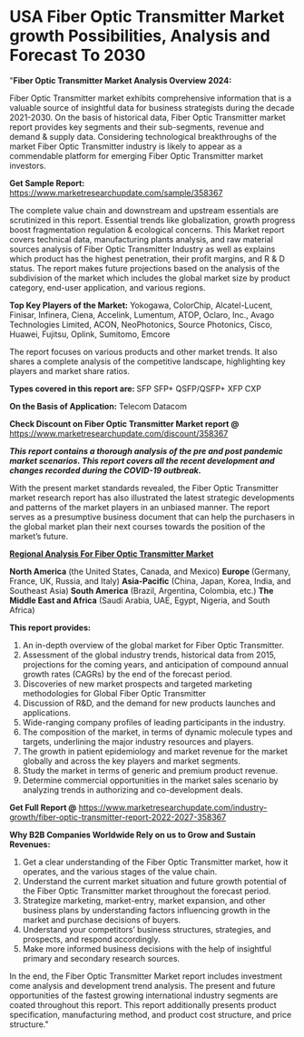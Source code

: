 # USA Fiber Optic Transmitter Market growth Possibilities, Analysis and Forecast To 2030
"<strong>Fiber Optic Transmitter Market Analysis Overview 2024:</strong>

Fiber Optic Transmitter market exhibits comprehensive information that is a valuable source of insightful data for business strategists during the decade 2021-2030. On the basis of historical data, Fiber Optic Transmitter market report provides key segments and their sub-segments, revenue and demand &amp; supply data. Considering technological breakthroughs of the market Fiber Optic Transmitter industry is likely to appear as a commendable platform for emerging Fiber Optic Transmitter market investors.

<strong>Get Sample Report:</strong> <a href=https://www.marketresearchupdate.com/sample/358367>https://www.marketresearchupdate.com/sample/358367</a>

The complete value chain and downstream and upstream essentials are scrutinized in this report. Essential trends like globalization, growth progress boost fragmentation regulation &amp; ecological concerns. This Market report covers technical data, manufacturing plants analysis, and raw material sources analysis of Fiber Optic Transmitter Industry as well as explains which product has the highest penetration, their profit margins, and R &amp; D status. The report makes future projections based on the analysis of the subdivision of the market which includes the global market size by product category, end-user application, and various regions.

<strong>Top Key Players of the Market:</strong>
Yokogawa, ColorChip, Alcatel-Lucent, Finisar, Infinera, Ciena, Accelink, Lumentum, ATOP, Oclaro, Inc., Avago Technologies Limited, ACON, NeoPhotonics, Source Photonics, Cisco, Huawei, Fujitsu, Oplink, Sumitomo, Emcore

The report focuses on various products and other market trends. It also shares a complete analysis of the competitive landscape, highlighting key players and market share ratios.

<strong>Types covered in this report are: </strong>
SFP
SFP+
QSFP/QSFP+
XFP
CXP

<strong>On the Basis of Application:</strong>
Telecom
Datacom

<strong>Check Discount on Fiber Optic Transmitter Market report @</strong> <a href=https://www.marketresearchupdate.com/discount/358367>https://www.marketresearchupdate.com/discount/358367</a>

<em><strong>This report contains a thorough analysis of the pre and post pandemic market scenarios. This report covers all the recent development and changes recorded during the COVID-19 outbreak.</strong></em>

With the present market standards revealed, the Fiber Optic Transmitter market research report has also illustrated the latest strategic developments and patterns of the market players in an unbiased manner. The report serves as a presumptive business document that can help the purchasers in the global market plan their next courses towards the position of the market’s future.

<strong><u><b>Regional Analysis For Fiber Optic Transmitter Market</b></u></strong>

<strong><b>North America</b></strong> (the United States, Canada, and Mexico)
<strong><b>Europe </b></strong>(Germany, France, UK, Russia, and Italy)
<strong><b>Asia-Pacific</b></strong> (China, Japan, Korea, India, and Southeast Asia)
<strong><b>South America</b></strong> (Brazil, Argentina, Colombia, etc.)
<strong><b>The Middle East and Africa</b></strong> (Saudi Arabia, UAE, Egypt, Nigeria, and South Africa)

<strong>This report provides:</strong>

1) An in-depth overview of the global market for Fiber Optic Transmitter.
2) Assessment of the global industry trends, historical data from 2015, projections for the coming years, and anticipation of compound annual growth rates (CAGRs) by the end of the forecast period.
3) Discoveries of new market prospects and targeted marketing methodologies for Global Fiber Optic Transmitter
4) Discussion of R&amp;D, and the demand for new products launches and applications.
5) Wide-ranging company profiles of leading participants in the industry.
6) The composition of the market, in terms of dynamic molecule types and targets, underlining the major industry resources and players.
7) The growth in patient epidemiology and market revenue for the market globally and across the key players and market segments.
8) Study the market in terms of generic and premium product revenue.
9) Determine commercial opportunities in the market sales scenario by analyzing trends in authorizing and co-development deals.

<strong>Get Full Report @</strong> <a href=https://www.marketresearchupdate.com/industry-growth/fiber-optic-transmitter-report-2022-2027-358367>https://www.marketresearchupdate.com/industry-growth/fiber-optic-transmitter-report-2022-2027-358367</a>

<strong>Why B2B Companies Worldwide Rely on us to Grow and Sustain Revenues:</strong>

1) Get a clear understanding of the Fiber Optic Transmitter market, how it operates, and the various stages of the value chain.
2) Understand the current market situation and future growth potential of the Fiber Optic Transmitter market throughout the forecast period.
3) Strategize marketing, market-entry, market expansion, and other business plans by understanding factors influencing growth in the market and purchase decisions of buyers.
4) Understand your competitors’ business structures, strategies, and prospects, and respond accordingly.
5) Make more informed business decisions with the help of insightful primary and secondary research sources.

In the end, the Fiber Optic Transmitter Market report includes investment come analysis and development trend analysis. The present and future opportunities of the fastest growing international industry segments are coated throughout this report. This report additionally presents product specification, manufacturing method, and product cost structure, and price structure."

